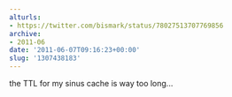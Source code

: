 ```yaml
---
alturls:
- https://twitter.com/bismark/status/78027513707769856
archive:
- 2011-06
date: '2011-06-07T09:16:23+00:00'
slug: '1307438183'
---
```


the TTL for my sinus cache is way too long...

